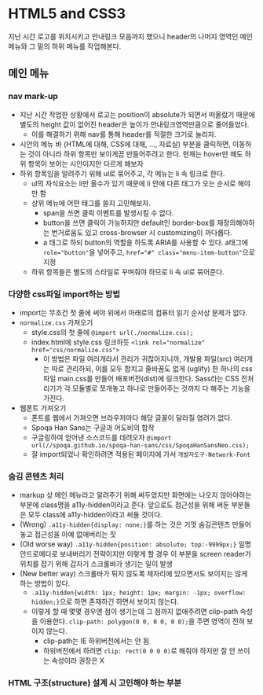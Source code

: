 # HTML5 and CSS3

지난 시간 로고를 위치시키고 안내링크 모음까지 했으니 header의 나머지 영역인 메인 메뉴와 그 밑의 하위 메뉴를 작업해본다. 

## 메인 메뉴

### nav mark-up
- 지난 시간 작업한 상황에서 로고는 position이 absolute가 되면서 떠올랐기 때문에 별도의 height 값이 없어진 header은 높이가 안내링크영역만큼으로 줄어들었다.
  - 이를 해결하기 위해 nav를 통해 header를 적절한 크기로 늘리자.
- 시안의 메뉴 바 (HTML에 대해, CSS에 대해, ..., 자료실) 부분을 클릭하면, 이동하는 것이 아니라 하위 항목만 보이게끔 만들어주려고 한다. 현재는 hover만 해도 하위 항목이 보이는 시안이지만 다르게 해보자
- 하위 항목임을 알려주기 위해 ul로 묶어주고, 각 메뉴는 li 속 링크로 한다.
  - ul의 자식요소는 li만 올수가 있기 때문에 li 안에 다른 태그가 오는 순서로 해야만 함
  - 상위 메뉴에 어떤 태그를 쓸지 고민해보자. 
    - span을 쓰면 클릭 이벤트를 발생시킬 수 없다.
    - button을 쓰면 클릭이 가능하지만 default인 border-box를 재정의해야하는 번거로움도 있고 cross-browser 시 customizing이 까다롭다.
    - a 태그로 하되 button의 역할을 하도록 ARIA를 사용할 수 있다. a태그에 `role="button"`을 넣어주고, `href="#" class="menu-item-button"`으로 지정
  - 하위 항목들은 별도의 스타일로 꾸며줘야 하므로 li 속 ul로 묶어준다. 

### 다양한 css파일 import하는 방법
- import는 무조건 첫 줄에 써야 위에서 아래로의 컴퓨터 읽기 순서상 문제가 없다.
- `normalize.css` 가져오기
  - style.css의 첫 줄에 `@import url(./normalize.css);`
  - index.html에 style.css 링크하듯 `<link rel="normalize" href="css/normalize.css">`
    - 이 방법은 파일 여러개라서 관리가 귀찮아지니까, 개발용 파일(src) 여러개는 따로 관리하되, 이를 모두 합치고 줄바꿈도 없게 (uglify) 한 하나의 css파일 main.css를 만들어 배포버전(dist)에 링크한다. Sass라는 CSS 전처리기가 각 모듈별로 쪼개놓고 하나로 만들어주는 것까지 다 해주는 기능을 가진다.
- 웹폰트 가져오기
  - 폰트를 웹에서 가져오면 브라우저마다 해당 글꼴이 달라질 염려가 없다.
  - Spoqa Han Sans는 구글과 어도비의 합작
  - 구글링하여 얻어낸 소스코드를 데려오자 `@import url(//spoqa.github.io/spoqa-han-sans/css/SpoqaHanSansNeo.css);`
  - 잘 import되었나 확인하려면 적용된 페이지에 가서 `개발자도구-Network-Font`

### 숨김 콘텐츠 처리
- markup 상 메인 메뉴라고 알려주기 위해 써두었지만 화면에는 나오지 않아야하는 부분에 class명을 a11y-hidden이라고 준다. 앞으로도 접근성을 위해 써둔 부분들은 모두 class에 a11y-hidden이라고 써둘 것이다.
- (Wrong) `.a11y-hidden{display: none;}`를 하는 것은 기껏 숨김콘텐츠 만들어놓고 접근성을 아예 없애버리는 짓
- (Old worse way) `.a11y-hidden{position: absolute; top:-9999px;}` 일명 안드로메다로 보내버리기 전략이지만 이렇게 할 경우 이 부분을 screen reader가 위치를 잡기 위해 갑자기 스크롤바가 생기는 일이 발생
- (New better way) 스크롤바가 튀지 않도록 제자리에 있으면서도 보이지는 않게 하는 방법이 있다. 
  - `.a11y-hidden{width: 1px; height: 1px; margin: -1px; overflow: hidden;}`으로 하면 존재하긴 하면서 보이지 않는다.
  - 이렇게 할 때 몇몇 경우엔 점이 생기는데 그 점까지 없애주려면 clip-path 속성을 이용한다. `clip-path: polygon(0 0, 0 0, 0 0);`을 주면 영역이 전혀 보이지 않는다.
    - clip-path는 IE 하위버전에서는 안 됨
    - 하위버전에서 하려면 `clip: rect(0 0 0 0)`로 해줘야 하지만 잘 안 쓰이는 속성이라 권장은 X
  

### HTML 구조(structure) 설계 시 고민해야 하는 부분

